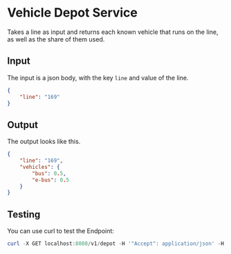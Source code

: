 # Vehicle Depot Service

Takes a line as input and returns each known vehicle that runs on the line, as well as the share of them used.

## Input

The input is a json body, with the key `line` and value of the line.

```json
{
    "line": "169"
}
```

## Output

The output looks like this.

```json
{
    "line": "169",
    "vehicles": {
        "bus": 0.5,
        "e-bus": 0.5
    }
}
```

## Testing

You can use curl to test the Endpoint:

```powershell
curl -X GET localhost:8080/v1/depot -H '"Accept": application/json' -H '"Content-Type": application/json' -d '{\"line\":\"169\"}'
```